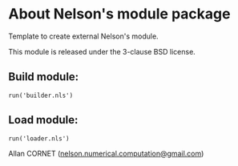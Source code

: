 # About Nelson's module package

Template to create external Nelson's module. 

This module is released under the 3-clause BSD license.

## Build module:

```
run('builder.nls')
```

## Load module:

```
run('loader.nls')
```


Allan CORNET (nelson.numerical.computation@gmail.com)

